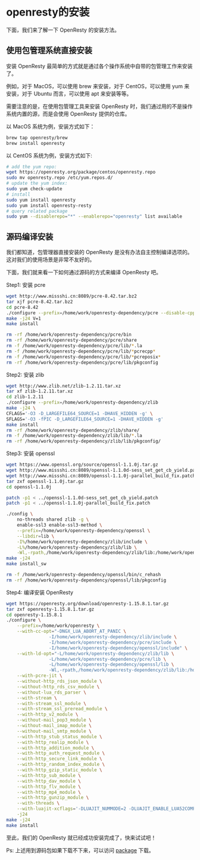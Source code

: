 # openresty的安装

下面，我们来了解一下 OpenResty 的安装方法。

## 使用包管理系统直接安装

安装 OpenResty 最简单的方式就是通过各个操作系统中自带的包管理工作来安装了。

例如，对于 MacOS，可以使用 brew 来安装，对于 CentOS，可以使用 yum 来安装，对于 Ubuntu 而言，可以使用 apt 来安装等等。

需要注意的是，在使用包管理工具来安装 OpenResty 时，我们通过用的不是操作系统内置的源，而是会使用 OpenResty 提供的仓库。

以 MacOS 系统为例，安装方式如下：

```sh
brew tap openresty/brew
brew install openresty
```

以 CentOS 系统为例，安装方式如下:

```sh
# add the yum repo:
wget https://openresty.org/package/centos/openresty.repo
sudo mv openresty.repo /etc/yum.repos.d/
# update the yum index:
sudo yum check-update
# install
sudo yum install openresty
sudo yum install openresty-resty
# query related package
sudo yum --disablerepo="*" --enablerepo="openresty" list available
```

## 源码编译安装

我们都知道，包管理器直接安装的 OpenResty 是没有办法自主控制编译选项的。
这对我们的使用场景是非常不友好的。

下面，我们就来看一下如何通过源码的方式来编译 OpenResty 吧。

Step1: 安装 pcre

```sh
wget http://www.missshi.cn:8089/pcre-8.42.tar.bz2
tar xjf pcre-8.42.tar.bz2
cd pcre-8.42
./configure --prefix=/home/work/openresty-dependency/pcre --disable-cpp --enable-jit --enable-utf --enable-unicode-properties
make -j24 V=1
make install

rm -rf /home/work/openresty-dependency/pcre/bin
rm -rf /home/work/openresty-dependency/pcre/share
rm -f /home/work/openresty-dependency/pcre/lib/*.la
rm -f /home/work/openresty-dependency/pcre/lib/*pcrecpp*
rm -f /home/work/openresty-dependency/pcre/lib/*pcreposix*
rm -rf /home/work/openresty-dependency/pcre/lib/pkgconfig
```

Step2: 安装 zlib 

```sh
wget http://www.zlib.net/zlib-1.2.11.tar.xz
tar xf zlib-1.2.11.tar.xz
cd zlib-1.2.11
./configure --prefix=/home/work/openresty-dependency/zlib
make -j24 \
CFLAGS='-O3 -D_LARGEFILE64_SOURCE=1 -DHAVE_HIDDEN -g' \
SFLAGS='-O3 -fPIC -D_LARGEFILE64_SOURCE=1 -DHAVE_HIDDEN -g'
make install
rm -rf /home/work/openresty-dependency/zlib/share/
rm -f /home/work/openresty-dependency/zlib/lib/*.la
rm -rf /home/work/openresty-dependency/zlib/lib/pkgconfig/
```

Step3: 安装 openssl

```sh
wget https://www.openssl.org/source/openssl-1.1.0j.tar.gz
wget http://www.missshi.cn:8089/openssl-1.1.0d-sess_set_get_cb_yield.patch --no-check-certificate
wget http://www.missshi.cn:8089/openssl-1.1.0j-parallel_build_fix.patch --no-check-certificate
tar zxf openssl-1.1.0j.tar.gz
cd openssl-1.1.0j

patch -p1 < ../openssl-1.1.0d-sess_set_get_cb_yield.patch
patch -p1 < ../openssl-1.1.0j-parallel_build_fix.patch

./config \
    no-threads shared zlib -g \
    enable-ssl3 enable-ssl3-method \
    --prefix=/home/work/openresty-dependency/openssl \
    --libdir=lib \
    -I%/home/work/openresty-dependency/zlib/include \
    -L%/home/work/openresty-dependency/zlib/lib \
    -Wl,-rpath,/home/work/openresty-dependency/zlib/lib:/home/work/openresty-dependency/openssl/lib
make -j24
make install_sw

rm -f /home/work/openresty-dependency/openssl/bin/c_rehash
rm -rf /home/work/openresty-dependency/openssl/lib/pkgconfig
```

Step4: 编译安装 OpenResty

```sh
wget https://openresty.org/download/openresty-1.15.8.1.tar.gz
tar zxf openresty-1.15.8.1.tar.gz
cd openresty-1.15.8.1
./configure \
    --prefix=/home/work/openresty \
    --with-cc-opt="-DNGX_LUA_ABORT_AT_PANIC \
                -I/home/work/openresty-dependency/zlib/include \
                -I/home/work/openresty-dependency/pcre/include \
                -I/home/work/openresty-dependency/openssl/include" \
    --with-ld-opt="-L/home/work/openresty-dependency/zlib/lib \
                -L/home/work/openresty-dependency/pcre/lib \
                -L/home/work/openresty-dependency/openssl/lib \
                -Wl,-rpath,/home/work/openresty-dependency/zlib/lib:/home/work/openresty-dependency/pcre/lib:/home/work/openresty-dependency/openssl/lib" \
    --with-pcre-jit \
    --without-http_rds_json_module \
    --without-http_rds_csv_module \
    --without-lua_rds_parser \
    --with-stream \
    --with-stream_ssl_module \
    --with-stream_ssl_preread_module \
    --with-http_v2_module \
    --without-mail_pop3_module \
    --without-mail_imap_module \
    --without-mail_smtp_module \
    --with-http_stub_status_module \
    --with-http_realip_module \
    --with-http_addition_module \
    --with-http_auth_request_module \
    --with-http_secure_link_module \
    --with-http_random_index_module \
    --with-http_gzip_static_module \
    --with-http_sub_module \
    --with-http_dav_module \
    --with-http_flv_module \
    --with-http_mp4_module \
    --with-http_gunzip_module \
    --with-threads \
    --with-luajit-xcflags='-DLUAJIT_NUMMODE=2 -DLUAJIT_ENABLE_LUA52COMPAT' \
    -j24
make -j24
make install
```

至此，我们的 OpenResty 就已经成功安装完成了，快来试试吧！

Ps: 上述用到源码包如果下载不下来，可以访问 [package](https://github.com/wangzhe0912/qa-book/tree/master/package/openresty) 下载。
